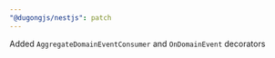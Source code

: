 ```yaml
---
"@dugongjs/nestjs": patch
---
```


Added `AggregateDomainEventConsumer` and `OnDomainEvent` decorators
